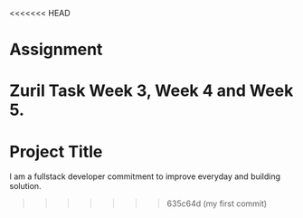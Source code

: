 <<<<<<< HEAD
# Assignment
Zuril Task Week 3, Week 4 and Week 5.
=======

# Project Title

I am a fullstack developer commitment to improve everyday and building solution.

>>>>>>> 635c64d (my first commit)
